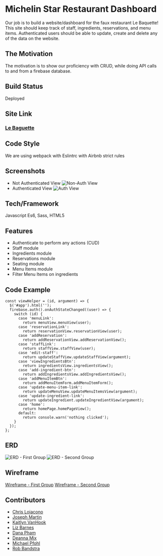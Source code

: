 # Michelin Star Restaurant Dashboard
Our job is to build a website/dashboard for the faux restaurant Le Baquette! This site should keep track of staff, ingredients, reservations, and menu items.
Authenticated users should be able to update, create and delete any of the data on the website.

## The Motivation
The motivation is to show our proficiency with CRUD, while doing API calls to and from a firebase database. 

## Build Status
Deployed

## Site Link
### [Le Baguette](https://le-baguette-e03bd.web.app/)

## Code Style
We are using webpack with Eslintrc with Airbnb strict rules

## Screenshots
- Not Authenticated View
![Non-Auth View](https://i.postimg.cc/RVwST618/not-auth-menu.png)
- Authenticated View
![Auth View](https://i.postimg.cc/j20VWc1j/auth-menu.png)

## Tech/Framework
Javascript Es6, Sass, HTML5

## Features
* Authenticate to perform any actions (CUD)
* Staff module
* Ingredients module
* Reservations module
* Seating module
* Menu Items module
* Filter Menu Items on ingredients

## Code Example
```
const viewHelper = (id, argument) => {
  $('#app').html('');
  firebase.auth().onAuthStateChanged((user) => {
    switch (id) {
      case 'menuLink':
        return menuView.menuView(user);
      case 'reservationLink':
        return reservationView.reservationView(user);
      case 'addReservation':
        return addReservationView.addReservationView();
      case 'staffLink':
        return staffView.staffView(user);
      case 'edit-staff':
        return updateStaffView.updateStaffView(argument);
      case 'viewIngredientsBtn':
        return ingredientsView.ingredientsView();
      case 'add-ingredient-btn':
        return addIngredientsView.addIngredientsView();
      case 'addMenuItemBtn':
        return addMenuItemForm.addMenuItemForm();
      case 'update-menu-item-link':
        return updateMenuView.updateMenuItemsView(argument);
      case 'update-ingredient-link':
        return updateIngredient.updateIngredientView(argument);
      case 'home':
        return homePage.homePageView();
      default:
        return console.warn('nothing clicked');
    }
  });
};
```

## ERD
![ERD - First Group](https://i.postimg.cc/bNRHYqzb/ERD-michelin-star.png)
![ERD - Second Group](https://i.postimg.cc/NMS3NsvM/le-baguette-screenshot.png)

## Wireframe
[Wireframe - First Group](https://www.figma.com/file/mgcTKkbXSx81KxopQasZaw/Wireframe?node-id=0%3A1)
[Wireframe - Second Group](https://www.figma.com/file/ATU4hLOwUy8eMZMyvc34M8/Wireframe?node-id=0%3A1)

## Contributors
* [Chris Lojacono](https://github.com/chrislojacono)
* [Joseph Martin](https://github.com/josephtmartin)
* [Kaitlyn VanHook](https://github.com/kaitvan)
* [Liz Barnes](https://github.com/liz-barnes)
* [Dana Pham](https://github.com/danapham)
* [Deanna Mix](https://github.com/DeannaMix)
* [Michael Pfohl](https://github.com/michaelpfohl)
* [Rob Bandstra](https://github.com/bandstrar)
